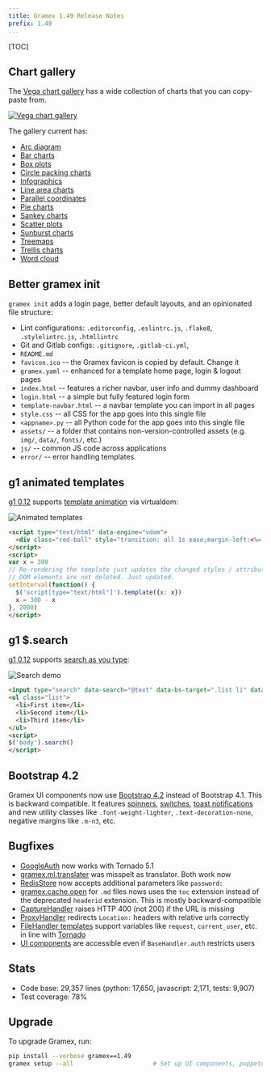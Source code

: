 ```yaml
---
title: Gramex 1.49 Release Notes
prefix: 1.49
...
```


[TOC]

## Chart gallery

The [Vega chart gallery][chart-gallery]
has a wide collection of charts that you can copy-paste from.

[![Vega chart gallery](chart-gallery.png)][chart-gallery]

The gallery current has:

- [Arc diagram](https://learn.gramener.com/guide/chart/gallery.html#?category=Arc_Diagram)
- [Bar charts](https://learn.gramener.com/guide/chart/gallery.html#?category=Bar_charts)
- [Box plots](https://learn.gramener.com/guide/chart/gallery.html#?category=Box_Plots)
- [Circle packing charts](https://learn.gramener.com/guide/chart/gallery.html#?category=Circle_packing_charts)
- [Infographics](https://learn.gramener.com/guide/chart/gallery.html#?category=Infographics)
- [Line area charts](https://learn.gramener.com/guide/chart/gallery.html#?category=Line_Area_charts)
- [Parallel coordinates](https://learn.gramener.com/guide/chart/gallery.html#?category=Parallel_Coordinates)
- [Pie charts](https://learn.gramener.com/guide/chart/gallery.html#?category=Pie_charts)
- [Sankey charts](https://learn.gramener.com/guide/chart/gallery.html#?category=Sankey_charts)
- [Scatter plots](https://learn.gramener.com/guide/chart/gallery.html#?category=Scatter_plots)
- [Sunburst charts](https://learn.gramener.com/guide/chart/gallery.html#?category=Sunburst_charts)
- [Treemaps](https://learn.gramener.com/guide/chart/gallery.html#?category=Treemap)
- [Trellis charts](https://learn.gramener.com/guide/chart/gallery.html#?category=Trellis_charts)
- [Word cloud](https://learn.gramener.com/guide/chart/gallery.html#?category=Word_Cloud)

[chart-gallery]: https://learn.gramener.com/guide/chart/gallery.html

## Better gramex init

`gramex init` adds a login page, better default layouts, and an opinionated file
structure:

- Lint configurations: `.editorconfig`, `.eslintrc.js`, `.flake8`, `.stylelintrc.js`, `.htmllintrc`
- Git and Gitlab configs: `.gitignore`, `.gitlab-ci.yml`,
- `README.md`
- `favicon.ico` -- the Gramex favicon is copied by default. Change it
- `gramex.yaml` -- enhanced for a template home page, login & logout pages
- `index.html` -- features a richer navbar, user info and dummy dashboard
- `login.html` -- a simple but fully featured login form
- `template-navbar.html` -- a navbar template you can import in all pages
- `style.css` -- all CSS for the app goes into this single file
- `<appname>.py` -- all Python code for the app goes into this single file
- `assets/` -- a folder that contains non-version-controlled assets (e.g. `img/`, `data/`, `fonts/`, etc.)
- `js/` -- common JS code across applications
- `error/` -- error handling templates.

## g1 animated templates

[g1 0.12](https://www.npmjs.com/package/g1) supports
[template animation](https://code.gramener.com/cto/g1/blob/master/docs/template.md#template-animation)
via virtualdom:

![Animated templates](animated-template.gif)

```html
<script type="text/html" data-engine="vdom">
  <div class="red-ball" style="transition: all 1s ease;margin-left:<%= x %>px"></div>
</script>
<script>
var x = 300
// Re-rendering the template just updates the changed styles / attributes.
// DOM elements are not deleted. Just updated.
setInterval(function() {
  $('script[type="text/html"]').template({x: x})
  x = 300 - x
}, 2000)
</script>
```

## g1 $.search

[g1 0.12](https://www.npmjs.com/package/g1) supports
[search as you type](https://code.gramener.com/cto/g1/blob/master/docs/search.md):

![Search demo](search.gif)

```html
<input type="search" data-search="@text" data-bs-target=".list li" data-hide-class="d-none">
<ul class="list">
  <li>First item</li>
  <li>Second item</li>
  <li>Third item</li>
</ul>
<script>
$('body').search()
</script>
```

## Bootstrap 4.2

Gramex UI components now use [Bootstrap 4.2](https://getbootstrap.com/docs/4.2/)
instead of Bootstrap 4.1. This is backward compatible. It features
[spinners](https://getbootstrap.com/docs/4.2/components/spinners/),
[switches](https://getbootstrap.com/docs/4.2/components/forms/#switches),
[toast notifications](https://getbootstrap.com/docs/4.2/components/toasts/)
and new utility classes like `.font-weight-lighter`, `.text-decoration-none`,
negative margins like `.m-n3`, etc.

## Bugfixes

- [GoogleAuth](../../auth/#google-auth) now works with Tornado 5.1
- [gramex.ml.translater](../../translate/) was misspelt as translator. Both work now
- [RedisStore](../../auth/#session-data) now accepts additional parameters like `password:`
- [gramex.cache.open](../../cache/#data-caching) for `.md` files nows uses the
  `toc` extension instead of the deprecated `headerid` extension. This is mostly
  backward-compatible
- [CaptureHandler](../../capturehandler/) raises HTTP 400 (not 200) if the URL is missing
- [ProxyHandler](../../proxyhandler/) redirects `Location:` headers with relative urls correctly
- [FileHandler templates](../../filehandler/#templates) support variables like
  `request`, `current_user`, etc. in line with [Tornado](http://www.tornadoweb.org/en/stable/guide/templates.html#template-syntax)
- [UI components](../../uicomponents/) are accessible even if `BaseHandler.auth` restricts users

## Stats

- Code base: 29,357 lines (python: 17,650, javascript: 2,171, tests: 9,907)
- Test coverage: 78%

## Upgrade

To upgrade Gramex, run:

```bash
pip install --verbose gramex==1.49
gramex setup --all                      # Set up UI components, puppeteer, etc
```
